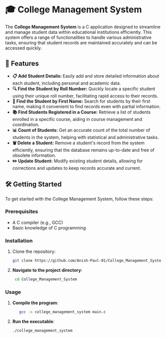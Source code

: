 # 🎓 College Management System

The **College Management System** is a C application designed to streamline and manage student data within educational institutions efficiently. This system offers a range of functionalities to handle various administrative tasks, ensuring that student records are maintained accurately and can be accessed quickly.

## 🚀 Features

- **📋 Add Student Details:** Easily add and store detailed information about each student, including personal and academic data.
- **🔍 Find the Student by Roll Number:** Quickly locate a specific student using their unique roll number, facilitating rapid access to their records.
- **🔎 Find the Student by First Name:** Search for students by their first name, making it convenient to find records even with partial information.
- **📚 Find Students Registered in a Course:** Retrieve a list of students enrolled in a specific course, aiding in course management and coordination.
- **📊 Count of Students:** Get an accurate count of the total number of students in the system, helping with statistical and administrative tasks.
- **🗑️ Delete a Student:** Remove a student's record from the system efficiently, ensuring that the database remains up-to-date and free of obsolete information.
- **✏️ Update Student:** Modify existing student details, allowing for corrections and updates to keep records accurate and current.

## 🛠️ Getting Started

To get started with the College Management System, follow these steps:

### Prerequisites

- A C compiler (e.g., GCC)
- Basic knowledge of C programming

### Installation

1. Clone the repository:
   ```bash
   git clone https://github.com/Anish-Paul-01/College_Management_System.git
2. **Navigate to the project directory**:
   ```bash
    cd College_Management_System
   
### Usage

1. **Compile the program**:
    ```bash
       gcc -o college_management_system main.c
2. **Run the executable**:
    ```bash
    ./college_management_system
